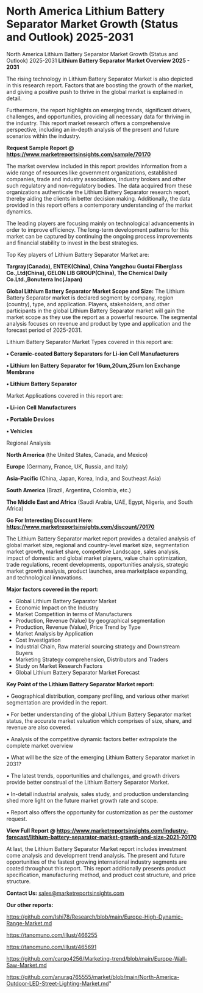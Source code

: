 # North America Lithium Battery Separator Market Growth (Status and Outlook) 2025-2031
North America Lithium Battery Separator Market Growth (Status and Outlook) 2025-2031
<Strong> Lithium Battery Separator Market Overview 2025 - 2031</strong>

The rising technology in Lithium Battery Separator Market is also depicted in this research report. Factors that are boosting the growth of the market, and giving a positive push to thrive in the global market is explained in detail.

Furthermore, the report highlights on emerging trends, significant drivers, challenges, and opportunities, providing all necessary data for thriving in the industry. This report market research offers a comprehensive perspective, including an in-depth analysis of the present and future scenarios within the industry.

<strong>Request Sample Report @ <a href=https://www.marketreportsinsights.com/sample/70170>https://www.marketreportsinsights.com/sample/70170</a></strong>

The market overview included in this report provides information from a wide range of resources like government organizations, established companies, trade and industry associations, industry brokers and other such regulatory and non-regulatory bodies. The data acquired from these organizations authenticate the Lithium Battery Separator research report, thereby aiding the clients in better decision making. Additionally, the data provided in this report offers a contemporary understanding of the market dynamics.

The leading players are focusing mainly on technological advancements in order to improve efficiency. The long-term development patterns for this market can be captured by continuing the ongoing process improvements and financial stability to invest in the best strategies.

Top Key players of Lithium Battery Separator Market are:

<strong>Targray(Canada), ENTEK(China), China Yangzhou Guotai Fiberglass Co.,Ltd(China), GELON LIB GROUP(China), The Chemical Daily Co.Ltd.,Bonuterra Inc(Japan)</strong>

<strong><b>Global Lithium Battery Separator Market Scope and Size:</b></strong>
The Lithium Battery Separator market is declared segment by company, region (country), type, and application. Players, stakeholders, and other participants in the global Lithium Battery Separator market will gain the market scope as they use the report as a powerful resource. The segmental analysis focuses on revenue and product by type and application and the forecast period of 2025-2031.

Lithium Battery Separator Market Types covered in this report are:

<strong>• Ceramic-coated Battery Separators for Li-ion Cell Manufacturers

• Lithium Ion Battery Separator for 16um,20um,25um Ion Exchange Membrane

• Lithium Battery Separator</strong>

Market Applications covered in this report are:

<strong>• Li-ion Cell Manufacturers

• Portable Devices

• Vehicles</strong> 

Regional Analysis

<strong>North America</strong> (the United States, Canada, and Mexico)

<strong>Europe</strong> (Germany, France, UK, Russia, and Italy)

<strong>Asia-Pacific</strong> (China, Japan, Korea, India, and Southeast Asia)

<strong>South America</strong> (Brazil, Argentina, Colombia, etc.)

<strong>The Middle East and Africa</strong> (Saudi Arabia, UAE, Egypt, Nigeria, and South Africa)

<strong>Go For Interesting Discount Here: <a href=https://www.marketreportsinsights.com/discount/70170>https://www.marketreportsinsights.com/discount/70170</a></strong>

The Lithium Battery Separator market report provides a detailed analysis of global market size, regional and country-level market size, segmentation market growth, market share, competitive Landscape, sales analysis, impact of domestic and global market players, value chain optimization, trade regulations, recent developments, opportunities analysis, strategic market growth analysis, product launches, area marketplace expanding, and technological innovations.

<strong><b>Major factors covered in the report:</b></strong>
<ul>
  <li>Global Lithium Battery Separator Market </li>
  <li>Economic Impact on the Industry</li>
  <li>Market Competition in terms of Manufacturers</li>
  <li>Production, Revenue (Value) by geographical segmentation</li>
  <li>Production, Revenue (Value), Price Trend by Type</li>
  <li>Market Analysis by Application</li>
  <li>Cost Investigation</li>
  <li>Industrial Chain, Raw material sourcing strategy and Downstream Buyers</li>
  <li>Marketing Strategy comprehension, Distributors and Traders</li>
  <li>Study on Market Research Factors</li>
  <li>Global Lithium Battery Separator Market Forecast</li>
</ul>

<strong><b>Key Point of the Lithium Battery Separator Market report:</b></strong>

• Geographical distribution, company profiling, and various other market segmentation are provided in the report.

• For better understanding of the global Lithium Battery Separator market status, the accurate market valuation which comprises of size, share, and revenue are also covered.

• Analysis of the competitive dynamic factors better extrapolate the complete market overview

• What will be the size of the emerging Lithium Battery Separator market in 2031?

• The latest trends, opportunities and challenges, and growth drivers provide better construal of the Lithium Battery Separator Market.

• In-detail industrial analysis, sales study, and production understanding shed more light on the future market growth rate and scope.

• Report also offers the opportunity for customization as per the customer request.

<strong><b>View Full Report @ <a href=https://www.marketreportsinsights.com/industry-forecast/lithium-battery-separator-market-growth-and-size-2021-70170>https://www.marketreportsinsights.com/industry-forecast/lithium-battery-separator-market-growth-and-size-2021-70170</a></b></strong>


At last, the Lithium Battery Separator Market report includes investment come analysis and development trend analysis. The present and future opportunities of the fastest growing international industry segments are coated throughout this report. This report additionally presents product specification, manufacturing method, and product cost structure, and price structure.

<strong>Contact Us:</strong>
sales@marketreportsinsights.com

<strong>Our other reports:</strong>

<a href=https://github.com/Ishi78/Research/blob/main/Europe-High-Dynamic-Range-Market.md>https://github.com/Ishi78/Research/blob/main/Europe-High-Dynamic-Range-Market.md</a>

<a href=https://tanomuno.com/illust/466255>https://tanomuno.com/illust/466255</a>

<a href=https://tanomuno.com/illust/465691>https://tanomuno.com/illust/465691</a>

<a href=https://github.com/cargo4256/Marketing-trend/blob/main/Europe-Wall-Saw-Market.md>https://github.com/cargo4256/Marketing-trend/blob/main/Europe-Wall-Saw-Market.md</a>

<a href=https://github.com/anurag765555/market/blob/main/North-America-Outdoor-LED-Street-Lighting-Market.md>https://github.com/anurag765555/market/blob/main/North-America-Outdoor-LED-Street-Lighting-Market.md</a>"
